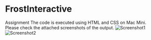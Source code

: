 # FrostInteractive
Assignment
The code is executed using HTML and CSS on Mac Mini. Please check the attached screenshots of the output.
<img src="/Frost/Screenshot1.png" alt="Screenshot1"/>
<img src="/Frost/Screenshot2.png" alt="Screenshot2"/>

